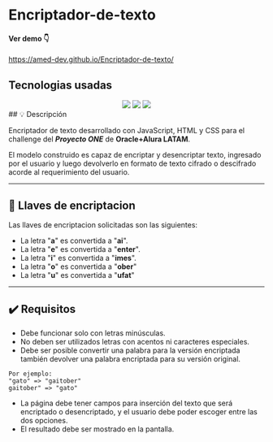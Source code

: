 # Encriptador-de-texto
#### Ver demo 👇
<a href="https://amed-dev.github.io/Encriptador-de-texto/" target="_blank" rel="noopener noreferrer" >https://amed-dev.github.io/Encriptador-de-texto/</a>
## Tecnologias usadas
<div align="center">
    <img src="https://img.shields.io/badge/JavaScript-5A5A5A?logo=javascript&logoColor=yelllow"/>
    <img src="https://img.shields.io/badge/HTML-5A5A5A?logo=html5" />
    <img src="https://img.shields.io/badge/CSS-5A5A5A?logo=css3&logoColor=01A3D8" />
</div>
## 💡 Descripción

Encriptador de texto desarrollado con JavaScript, HTML y CSS para el challenge del **_Proyecto ONE_** de **Oracle+Alura LATAM**.

El modelo construido es capaz de encriptar y desencriptar texto, ingresado por el usuario y luego devolverlo en formato de texto cifrado o descifrado acorde al requerimiento del usuario.

---

## 🔑 Llaves de encriptacion

Las llaves de encriptacion solicitadas son las siguientes:

- La letra "**a**" es convertida a "**ai**".
- La letra "**e**" es convertida a "**enter**".
- La letra "**i**" es convertida a "**imes**".
- La letra "**o**" es convertida a "**ober**"
- La letra "**u**" es convertida a "**ufat**"

---

## ✔️ Requisitos

- Debe funcionar solo con letras minúsculas.
- No deben ser utilizados letras con acentos ni caracteres especiales.
- Debe ser posible convertir una palabra para la versión encriptada también devolver una palabra encriptada para su versión original.

```
Por ejemplo:
"gato" => "gaitober"
gaitober" => "gato"
```

- La página debe tener campos para inserción del texto que será encriptado o desencriptado, y el usuario debe poder escoger entre las dos opciones.
- El resultado debe ser mostrado en la pantalla.

